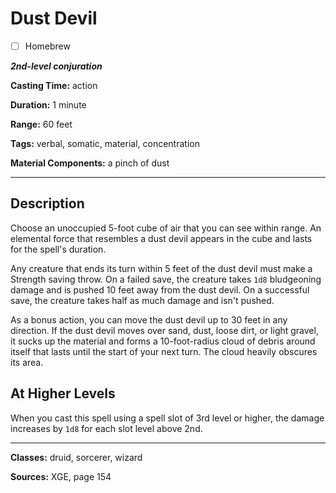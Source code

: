 # Dust Devil

- [ ] Homebrew

***2nd-level conjuration***

**Casting Time:** action

**Duration:** 1 minute

**Range:** 60 feet

**Tags:** verbal, somatic, material, concentration

**Material Components:** a pinch of dust

---

## Description
Choose an unoccupied 5-foot cube of air that you can see within range. An elemental force that resembles a dust devil appears in the cube and lasts for the spell's duration.

Any creature that ends its turn within 5 feet of the dust devil must make a Strength saving throw. On a failed save, the creature takes `1d8` bludgeoning damage and is pushed 10 feet away from the dust devil. On a successful save, the creature takes half as much damage and isn't pushed.

As a bonus action, you can move the dust devil up to 30 feet in any direction. If the dust devil moves over sand, dust, loose dirt, or light gravel, it sucks up the material and forms a 10-foot-radius cloud of debris around itself that lasts until the start of your next turn. The cloud heavily obscures its area.

## At Higher Levels
When you cast this spell using a spell slot of 3rd level or higher, the damage increases by `1d8` for each slot level above 2nd.

---

**Classes:** druid, sorcerer, wizard

**Sources:** XGE, page 154
